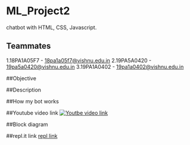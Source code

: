 # ML_Project2
chatbot with HTML, CSS, Javascript.

## Teammates
1.18PA1A05F7 - 18pa1a05f7@vishnu.edu.in
2.19PA5A0420 - 19pa5a0420@vishnu.edu.in
3.19PA1A0402 - 19pa1a0402@vishnu.edu.in

##Objective

##Description

##How my bot works

##Youtube video link
[![Youtbe video link](https://img.youtube.com/vi/Fxd2kCPVUEI/0.jpg)](https://www.youtube.com/watch?v=Fxd2kCPVUEI)

##Block diagram

##repl.it link
[repl link](https://bot.pranathi31.repl.co)


